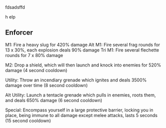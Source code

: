 fdsadsffd

h elp

## Enforcer

M1: Fire a heavy slug for 420% damage
Alt M1: Fire several frag rounds for 13 x 30%, each explosion deals 90% damage
Tri M1: Fire several flechette rounds for 7 x 80% damage

M2: Drop a shield, which will then launch and knock into enemies for 520% damage (4 second cooldown)

Utility: Throw an incendiary grenade which ignites and deals 3500% damage over time (8 second cooldown)

Alt Utility: Launch a tentacle grenade which pulls in enemies, roots them, and deals 650% damage (6 second cooldown)

Special: Encompass yourself in a large protective barrier, locking you in place, being immune to all damage except melee attacks, lasts 5 seconds (15 second cooldown)
